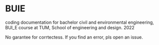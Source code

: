 # BUIE
coding documentation for bachelor civil and environmental engineering, BUI_E course at TUM, School of engineering and design. 2022

No garantee for corrtectess. 
If you find an error, pls open an issue.

